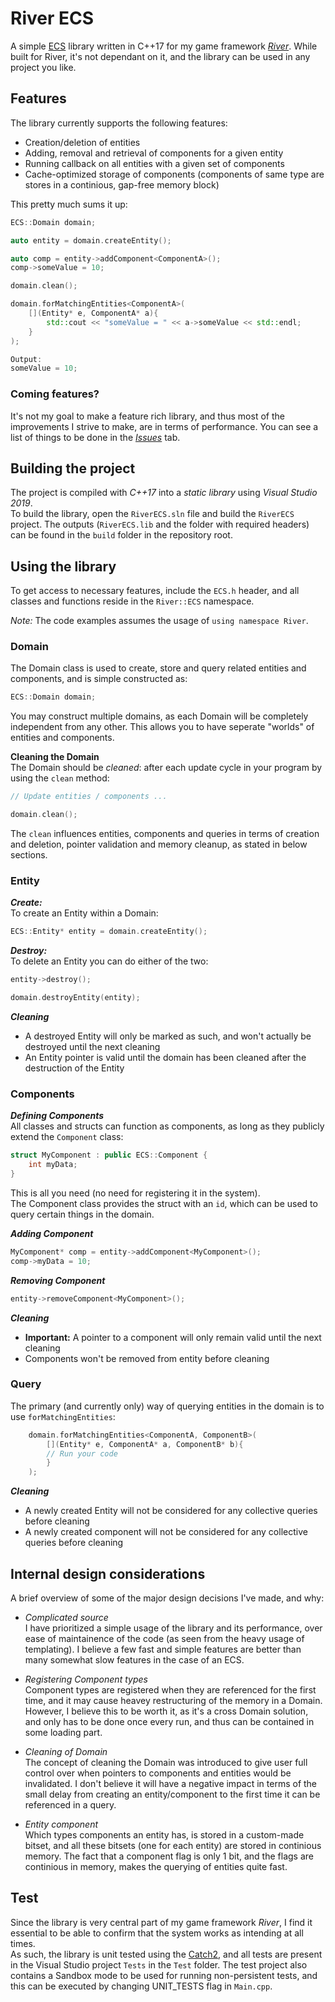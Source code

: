 # River ECS
A simple [ECS](https://en.wikipedia.org/wiki/Entity_component_system) library written in C++17 for my game framework _[River](https://github.com/maltebp/River)_. While built for River, it's not dependant on it, and the library can be used in any project you like.


## Features
The library currently supports the following features:

  - Creation/deletion of entities
  - Adding, removal and retrieval of components for a given entity
  - Running callback on all entities with a given set of components
  - Cache-optimized storage of components (components of same type are stores in a continious, gap-free memory block)


This pretty much sums it up:
```c++
ECS::Domain domain;

auto entity = domain.createEntity();

auto comp = entity->addComponent<ComponentA>();
comp->someValue = 10;

domain.clean();

domain.forMatchingEntities<ComponentA>(
    [](Entity* e, ComponentA* a){
        std::cout << "someValue = " << a->someValue << std::endl;
    }
);

Output:
someValue = 10;
```

### Coming features?
It's not my goal to make a feature rich library, and thus most of the improvements I strive to make, are in terms of performance. You can see a list of things to be done in the [_Issues_](https://github.com/maltebp/RiverECS/issues) tab.


## Building the  project
The project is compiled with _C++17_ into a _static library_ using _Visual Studio 2019_.  
To build the library, open the `RiverECS.sln` file and build the `RiverECS` project. The outputs (`RiverECS.lib` and the folder with required headers) can be found in the `build` folder in the repository root.


## Using the library
To get access to necessary features, include the `ECS.h` header, and all classes and functions reside in the `River::ECS` namespace.
  
_Note:_ The code examples assumes the usage of `using namespace River`.


### Domain
The Domain class is used to create, store and query related entities and components, and is simple constructed as:

```c++
ECS::Domain domain;
```

 You may construct multiple domains, as each Domain will be completely independent from any other. This allows you to have seperate "worlds" of entities and components.

__Cleaning the Domain__  
The Domain should be _cleaned_: after each update cycle in your program by using the `clean` method:

```c++
// Update entities / components ... 

domain.clean();
```

The `clean` influences entities, components and queries in terms of creation and deletion, pointer validation and memory cleanup, as stated in below sections.


### Entity

___Create:___  
To create an Entity within a Domain:

```c++
ECS::Entity* entity = domain.createEntity();
```

___Destroy:___  
To delete an Entity you can do either of the two:

```c++
entity->destroy();

domain.destroyEntity(entity);
```

___Cleaning___
 - A destroyed Entity will only be marked as such, and won't actually be destroyed until the next cleaning
 - An Entity pointer is valid until the domain has been cleaned after the destruction of the Entity


### Components

___Defining Components___  
All classes and structs can function as components, as long as they publicly extend the `Component` class:

```c++
struct MyComponent : public ECS::Component {
    int myData;
}
```

This is all you need (no need for registering it in the system).  
The Component class provides the struct with an `id`, which can be used to query certain things in the domain.


___Adding Component___

```c++
MyComponent* comp = entity->addComponent<MyComponent>();
comp->myData = 10;
```

___Removing Component___

```c++
entity->removeComponent<MyComponent>();
```

___Cleaning___
 - __Important:__ A pointer to a component will only remain valid until the next cleaning
 - Components won't be removed from entity before cleaning



### Query
The primary (and currently only) way of querying entities in the domain is to use `forMatchingEntities`:

```c++
    domain.forMatchingEntities<ComponentA, ComponentB>(
        [](Entity* e, ComponentA* a, ComponentB* b){
        // Run your code
        }
    );
```

___Cleaning___
 - A newly created Entity will not be considered for any collective queries before cleaning
 - A newly created component will not be considered for any collective queries before cleaning



## Internal design considerations
A brief overview of some of the major design decisions I've made, and why:


 - _Complicated source_  
I have prioritized a simple usage of the library and its performance, over ease of maintainence of the code (as seen from the heavy usage of templating). I believe a few fast and simple features are better than many somewhat slow features in the case of an ECS.

 - _Registering Component types_  
 Component types are registered when they are referenced for the first time, and it may cause heavey restructuring of the memory in a Domain. However, I believe this to be worth it, as it's a cross Domain solution, and only has to be done once every run, and thus can be contained in some loading part.

 - _Cleaning of Domain_  
 The concept of cleaning the Domain was introduced to give user full control over when pointers to components and entities would be invalidated. I don't believe it will have a negative impact in terms of the small delay from creating an entity/component to the first time it can be referenced in a query.

 - _Entity component_  
Which types components an entity has, is stored in a custom-made bitset, and all these bitsets (one for each entity) are stored in continious memory. The fact that a component flag is only 1 bit, and the flags are continious in memory, makes the querying of entities quite fast.


## Test
Since the library is very central part of my game framework _River_, I find it essential to be able to confirm that the system works as intending at all times.  
As such, the library is unit tested using the  [Catch2](https://github.com/catchorg/Catch2), and all tests are present in the Visual Studio project `Tests` in the `Test` folder. The test project also contains a Sandbox mode to be used for running non-persistent tests, and this can be executed by changing UNIT_TESTS flag in `Main.cpp`.

